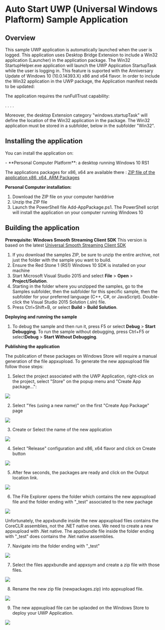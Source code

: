 <!---
  category: AudioVideoAndCamera
  samplefwlink: http://go.microsoft.com/fwlink/p/?LinkId=620563&clcid=0x409
--->

# Auto Start UWP (Universal Windows Plaftorm) Sample Application

Overview
--------------
This sample UWP application is automatically launched when the user is logged.
This application uses Desktop Bridge Extension to include a Win32 application (Launcher) in the application package.
The Win32 StartupHelper.exe application will launch the UWP Application StartupTask while the user is logging in.
This feature is suported with the Anniversary Update of Windows 10 (10.0.14393.X) x86 and x64 flavor.
In order to include the Win32 application in the UWP package, the Application manifest needs to be updated:

The application requires the runFullTrust capability:

  <Capabilities>
     .
     .
    <rescap:Capability Name="runFullTrust" />
     .
     .
  </Capabilities>


Moreover, the desktop Extension category "windows.startupTask" will define the location of the Win32 application in the package.
The Win32 application must be stored in a subfolder, below in the subfolder "Win32".

  <Extensions>
        <desktop:Extension Category="windows.startupTask" Executable="Win32\StartupHelper.exe" EntryPoint="Windows.FullTrustApplication">
          <desktop:StartupTask TaskId="MyStartupTask" Enabled="true" DisplayName="My Startup Helper" />
        </desktop:Extension>
  </Extensions>


Installing the application
----------------------------
You can install the application on:
<p/>
- **Personal Computer Platform**: a desktop running Windows 10 RS1

The applications packages for x86, x64 are available there :
[ZIP file of the application x86, x64, ARM Packages](https://github.com/flecoqui/Windows10/raw/master/Samples/StartupUWP/Releases/LatestRelease.zip)


**Personal Computer installation:**

1.  Download the ZIP file on your computer harddrive
2.  Unzip the ZIP file
3.  Launch the PowerShell file Add-AppPackage.ps1. The PowerShell script will install the application on your computer running Windows 10


Building the application
----------------

**Prerequisite: Windows Smooth Streaming Client SDK**
This version is based on the latest [Universal Smooth Streaming Client SDK](https://visualstudiogallery.msdn.microsoft.com/1e7d4700-7fa8-49b6-8a7b-8d8666685459)

1. If you download the samples ZIP, be sure to unzip the entire archive, not just the folder with the sample you want to build. 
2. Ensure the Red Stone 1 (RS1) Windows 10 SDK is installed on your machine
3. Start Microsoft Visual Studio 2015 and select **File** \> **Open** \> **Project/Solution**.
3. Starting in the folder where you unzipped the samples, go to the Samples subfolder, then the subfolder for this specific sample, then the subfolder for your preferred language (C++, C#, or JavaScript). Double-click the Visual Studio 2015 Solution (.sln) file.
4. Press Ctrl+Shift+B, or select **Build** \> **Build Solution**.


**Deploying and running the sample**
1.  To debug the sample and then run it, press F5 or select **Debug** \> **Start Debugging**. To run the sample without debugging, press Ctrl+F5 or select**Debug** \> **Start Without Debugging**.


**Publishing the application**

The publication of these packages on Windows Store will require a manual generation of the file appxupload.
To generate the new appxupload file follow those steps:

1. Select the project associated with the UWP Application, right-click on the project, select "Store" on the popup menu and "Create App package...":

![](https://raw.githubusercontent.com/flecoqui/Windows10/master/Samples/StartupUWP/Docs/createapppackages.png)

2. Select "Yes (using a new name)" on the first "Create App Package" page 

![](https://raw.githubusercontent.com/flecoqui/Windows10/master/Samples/StartupUWP/Docs/storepackage.png)

3. Create or Select the name of the new application 

![](https://raw.githubusercontent.com/flecoqui/Windows10/master/Samples/StartupUWP/Docs/appname.png)

4. Select "Release" configuration and x86, x64 flavor and click on Create button

![](https://raw.githubusercontent.com/flecoqui/Windows10/master/Samples/StartupUWP/Docs/createapppackagespage.png)

5. After few seconds, the packages are ready and click on the Output location link.

![](https://raw.githubusercontent.com/flecoqui/Windows10/master/Samples/StartupUWP/Docs/createapppackagespagecompleted.png)

6. The File Explorer opens the folder which contains the new appxupload file and the folder ending with "_test" associated to the new pachage

![](https://raw.githubusercontent.com/flecoqui/Windows10/master/Samples/StartupUWP/Docs/files1.png)

Unfortunately, the appxbundle inside the new appxupload files contains the CoreCLR assemblies, not the .NET native ones.
We need to create a new appxupload with .Net native. The appxbundle file inside the folder ending with "_test" does contains the .Net native assemblies.

7. Navigate into the folder ending with "_test" 

![](https://raw.githubusercontent.com/flecoqui/Windows10/master/Samples/StartupUWP/Docs/files2.png)

7. Select the files appxbundle and appxsym and create a zip file with those files. 

![](https://raw.githubusercontent.com/flecoqui/Windows10/master/Samples/StartupUWP/Docs/files3.png)

8. Rename the new zip file (newpackages.zip) into appxupload file.

![](https://raw.githubusercontent.com/flecoqui/Windows10/master/Samples/StartupUWP/Docs/files4.png)

9. The new appxupload file can be uplaoded on the Windows Store to deploy your UWP Application.

![](https://raw.githubusercontent.com/flecoqui/Windows10/master/Samples/StartupUWP/Docs/files5.png)
 



